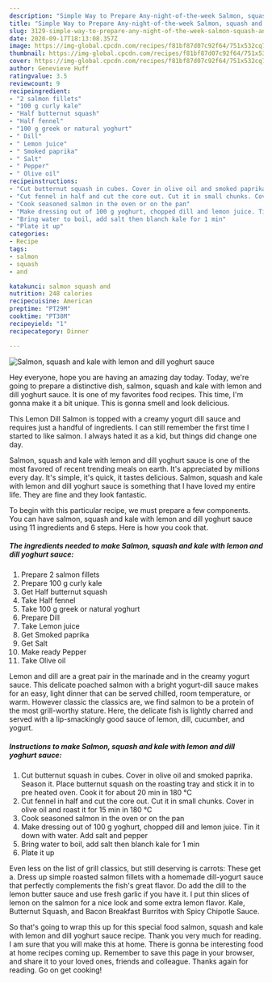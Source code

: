```yaml
---
description: "Simple Way to Prepare Any-night-of-the-week Salmon, squash and kale with lemon and dill yoghurt sauce"
title: "Simple Way to Prepare Any-night-of-the-week Salmon, squash and kale with lemon and dill yoghurt sauce"
slug: 3129-simple-way-to-prepare-any-night-of-the-week-salmon-squash-and-kale-with-lemon-and-dill-yoghurt-sauce
date: 2020-09-17T18:13:08.357Z
image: https://img-global.cpcdn.com/recipes/f81bf87d07c92f64/751x532cq70/salmon-squash-and-kale-with-lemon-and-dill-yoghurt-sauce-recipe-main-photo.jpg
thumbnail: https://img-global.cpcdn.com/recipes/f81bf87d07c92f64/751x532cq70/salmon-squash-and-kale-with-lemon-and-dill-yoghurt-sauce-recipe-main-photo.jpg
cover: https://img-global.cpcdn.com/recipes/f81bf87d07c92f64/751x532cq70/salmon-squash-and-kale-with-lemon-and-dill-yoghurt-sauce-recipe-main-photo.jpg
author: Genevieve Huff
ratingvalue: 3.5
reviewcount: 9
recipeingredient:
- "2 salmon fillets"
- "100 g curly kale"
- "Half butternut squash"
- "Half fennel"
- "100 g greek or natural yoghurt"
- " Dill"
- " Lemon juice"
- " Smoked paprika"
- " Salt"
- " Pepper"
- " Olive oil"
recipeinstructions:
- "Cut butternut squash in cubes. Cover in olive oil and smoked paprika. Season it. Place butternut squash on the roasting tray and stick it in to pre heated oven. Cook it for about 20 min in 180 °C"
- "Cut fennel in half and cut the core out. Cut it in small chunks. Cover in olive oil and roast it for 15 min in 180 °C"
- "Cook seasoned salmon in the oven or on the pan"
- "Make dressing out of 100 g yoghurt, chopped dill and lemon juice. Tin it down with water. Add salt and pepper"
- "Bring water to boil, add salt then blanch kale for 1 min"
- "Plate it up"
categories:
- Recipe
tags:
- salmon
- squash
- and

katakunci: salmon squash and 
nutrition: 248 calories
recipecuisine: American
preptime: "PT29M"
cooktime: "PT38M"
recipeyield: "1"
recipecategory: Dinner

---
```



![Salmon, squash and kale with lemon and dill yoghurt sauce](https://img-global.cpcdn.com/recipes/f81bf87d07c92f64/751x532cq70/salmon-squash-and-kale-with-lemon-and-dill-yoghurt-sauce-recipe-main-photo.jpg)

Hey everyone, hope you are having an amazing day today. Today, we're going to prepare a distinctive dish, salmon, squash and kale with lemon and dill yoghurt sauce. It is one of my favorites food recipes. This time, I'm gonna make it a bit unique. This is gonna smell and look delicious.

This Lemon Dill Salmon is topped with a creamy yogurt dill sauce and requires just a handful of ingredients. I can still remember the first time I started to like salmon. I always hated it as a kid, but things did change one day.

Salmon, squash and kale with lemon and dill yoghurt sauce is one of the most favored of recent trending meals on earth. It's appreciated by millions every day. It's simple, it's quick, it tastes delicious. Salmon, squash and kale with lemon and dill yoghurt sauce is something that I have loved my entire life. They are fine and they look fantastic.


To begin with this particular recipe, we must prepare a few components. You can have salmon, squash and kale with lemon and dill yoghurt sauce using 11 ingredients and 6 steps. Here is how you cook that.

<!--inarticleads1-->

##### The ingredients needed to make Salmon, squash and kale with lemon and dill yoghurt sauce:

1. Prepare 2 salmon fillets
1. Prepare 100 g curly kale
1. Get Half butternut squash
1. Take Half fennel
1. Take 100 g greek or natural yoghurt
1. Prepare  Dill
1. Take  Lemon juice
1. Get  Smoked paprika
1. Get  Salt
1. Make ready  Pepper
1. Take  Olive oil


Lemon and dill are a great pair in the marinade and in the creamy yogurt sauce. This delicate poached salmon with a bright yogurt-dill sauce makes for an easy, light dinner that can be served chilled, room temperature, or warm. However classic the classics are, we find salmon to be a protein of the most grill-worthy stature. Here, the delicate fish is lightly charred and served with a lip-smackingly good sauce of lemon, dill, cucumber, and yogurt. 

<!--inarticleads2-->

##### Instructions to make Salmon, squash and kale with lemon and dill yoghurt sauce:

1. Cut butternut squash in cubes. Cover in olive oil and smoked paprika. Season it. Place butternut squash on the roasting tray and stick it in to pre heated oven. Cook it for about 20 min in 180 °C
1. Cut fennel in half and cut the core out. Cut it in small chunks. Cover in olive oil and roast it for 15 min in 180 °C
1. Cook seasoned salmon in the oven or on the pan
1. Make dressing out of 100 g yoghurt, chopped dill and lemon juice. Tin it down with water. Add salt and pepper
1. Bring water to boil, add salt then blanch kale for 1 min
1. Plate it up


Even less on the list of grill classics, but still deserving is carrots: These get a. Dress up simple roasted salmon fillets with a homemade dill-yogurt sauce that perfectly complements the fish&#39;s great flavor. Do add the dill to the lemon butter sauce and use fresh garlic if you have it. I put thin slices of lemon on the salmon for a nice look and some extra lemon flavor. Kale, Butternut Squash, and Bacon Breakfast Burritos with Spicy Chipotle Sauce. 

So that's going to wrap this up for this special food salmon, squash and kale with lemon and dill yoghurt sauce recipe. Thank you very much for reading. I am sure that you will make this at home. There is gonna be interesting food at home recipes coming up. Remember to save this page in your browser, and share it to your loved ones, friends and colleague. Thanks again for reading. Go on get cooking!
